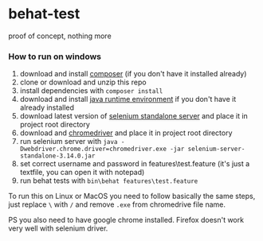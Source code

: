 # behat-test
proof of concept, nothing more

### How to run on windows
1. download and install [composer](https://getcomposer.org/download/) (if you don't have it installed already)
2. clone or download and unzip this repo
3. install dependencies with `composer install`
4. download and install [java runtime environment](http://www.oracle.com/technetwork/java/javase/downloads/index.html) if you don't have it already installed
5. download latest version of [selenium standalone server](https://www.seleniumhq.org/download/) and place it in project root directory
6. download and [chromedriver](http://chromedriver.chromium.org/) and place it in project root directory
7. run selenium server with `java -Dwebdriver.chrome.driver=chromedriver.exe -jar selenium-server-standalone-3.14.0.jar`
8. set correct username and password in features\test.feature (it's just a textfile, you can open it with notepad)
9. run behat tests with `bin\behat features\test.feature`

To run this on Linux or MacOS you need to follow basically the same steps, just replace `\` with `/` and remove `.exe` from chromedrive file name.

PS you also need to have google chrome installed. Firefox doesn't work very well with selenium driver.